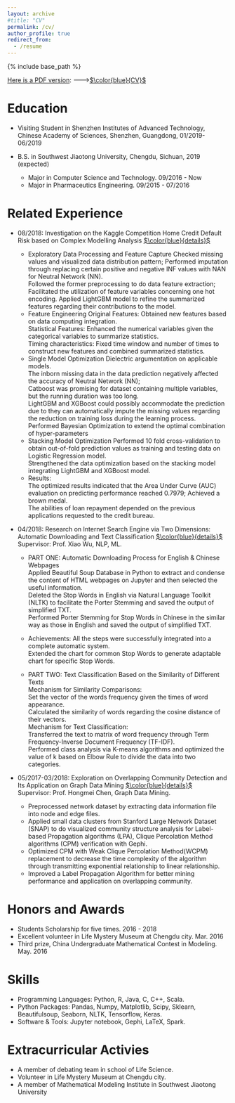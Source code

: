 ```yaml
---
layout: archive
#title: "CV"
permalink: /cv/
author_profile: true
redirect_from:
  - /resume
---
```


{% include base_path %}

<u>Here is a PDF version</u>: --->[$\color{blue}{CV}$](https://olivia-shi.github.io/files/Olivia_CV.pdf)    
    
Education
======
* Visiting Student in Shenzhen Institutes of Advanced Technology, Chinese Academy of Sciences, Shenzhen, Guangdong, 01/2019-06/2019     

* B.S. in Southwest Jiaotong University, Chengdu, Sichuan, 2019 (expected)
  * Major in Computer Science and Technology. 09/2016 - Now
  * Major in Pharmaceutics Engineering. 09/2015 - 07/2016

Related Experience
======
* 08/2018: Investigation on the Kaggle Competition Home Credit Default Risk based on Complex Modelling Analysis [$\color{blue}{details}$](https://olivia-shi.github.io/posts/2013/08/blog-post-2/)    
  * Exploratory Data Processing and Feature Capture
    Checked missing values and visualized data distribution pattern; Performed imputation through replacing certain positive and negative INF values with NAN for Neutral Network (NN).    
    Followed the former preprocessing to do data feature extraction; Facilitated the utilization of feature variables concerning one hot encoding.
    Applied LightGBM model to refine the summarized features regarding their contributions to the model.    
  * Feature Engineering
    Original Features: Obtained new features based on data computing integration.    
    Statistical Features: Enhanced the numerical variables given the categorical variables to summarize statistics.    
    Timing characteristics: Fixed time window and number of times to construct new features and combined summarized statistics.    
  * Single Model Optimization
    Dielectric argumentation on applicable models.    
    The inborn missing data in the data prediction negatively affected the accuracy of Neutral Network (NN);    
    Catboost was promising for dataset containing multiple variables, but the running duration was too long.    
    LightGBM and XGBoost could possibly accommodate the prediction due to they can automatically impute the missing values regarding the reduction on training loss during the learning process.    
    Performed Bayesian Optimization to extend the optimal combination of hyper-parameters
  * Stacking Model Optimization
    Performed 10 fold cross-validation to obtain out-of-fold prediction values as training and testing data on Logistic Regression model.    
    Strengthened the data optimization based on the stacking model integrating LightGBM and XGBoost model.
  * Results:    
    The optimized results indicated that the Area Under Curve (AUC) evaluation on predicting performance reached 0.7979; Achieved a brown medal.     
    The abilities of loan repayment depended on the previous applications requested to the credit bureau. 


* 04/2018: Research on Internet Search Engine via Two Dimensions: Automatic Downloading and Text Classification [$\color{blue}{details}$](https://olivia-shi.github.io/posts/2012/08/blog-post-1/)       
  Supervisor: Prof. Xiao Wu, NLP, ML.
  * PART ONE: Automatic Downloading Process for English & Chinese Webpages    
    Applied Beautiful Soup Database in Python to extract and condense the content of HTML webpages on Jupyter and then selected the useful information.    
    Deleted the Stop Words in English via Natural Language Toolkit (NLTK) to facilitate the Porter Stemming and saved the output of simplified TXT.    
    Performed Porter Stemming for Stop Words in Chinese in the similar way as those in English and saved the output of simplified TXT.    
  * Achievements:
    All the steps were successfully integrated into a complete automatic system.    
    Extended the chart for common Stop Words to generate adaptable chart for specific Stop Words. 

  * PART TWO: Text Classification Based on the Similarity of Different Texts     
    Mechanism for Similarity Comparisons:    
      Set the vector of the words frequency given the times of word appearance.    
      Calculated the similarity of words regarding the cosine distance of their vectors.    
    Mechanism for Text Classification:     
      Transferred the text to matrix of word frequency through Term Frequency-Inverse Document Frequency (TF-IDF).    
      Performed class analysis via K-means algorithms and optimized the value of k based on Elbow Rule to divide the data into two categories.    

* 05/2017-03/2018: Exploration on Overlapping Community Detection and Its Application on Graph Data Mining [$\color{blue}{details}$](https://olivia-shi.github.io/posts/2014/08/blog-post-3/)       
  Supervisor: Prof. Hongmei Chen, Graph Data Mining.
  * Preprocessed network dataset by extracting data information file into node and edge files.
  * Applied small data clusters from Stanford Large Network Dataset (SNAP) to do visualized community structure analysis for Label-based Propagation algorithms (LPA), Clique Percolation Method algorithms (CPM) verification with Gephi.
  * Optimized CPM with Weak Clique Percolation Method(WCPM) replacement to decrease the time complexity of the algorithm through transmitting exponential relationship to linear relationship.
  * Improved a Label Propagation Algorithm for better mining performance and application on overlapping community.

  
Honors and Awards
=========
* Students Scholarship for five times.    2016 - 2018
* Excellent volunteer in Life Mystery Museum at Chengdu city.     Mar. 2016
* Third prize, China Undergraduate Mathematical Contest in Modeling.     May. 2016

Skills
======
* Programming Languages: Python, R, Java, C, C++, Scala.
* Python Packages: Pandas, Numpy, Matplotlib, Scipy, Sklearn, Beautifulsoup, Seaborn, NLTK, Tensorflow, Keras.
* Software & Tools: Jupyter notebook, Gephi, LaTeX, Spark.
  
Extracurricular Activies
======
* A member of debating team in school of Life Science.
* Volunteer in Life Mystery Museum at Chengdu city.
* A member of Mathematical Modeling Institute in Southwest Jiaotong University
